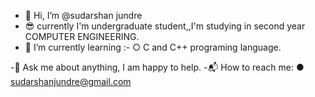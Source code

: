 - 👋 Hi, I’m @sudarshan jundre
- 😎 currently I'm undergraduate student,,I'm studying in second year COMPUTER ENGINEERING. 
- 🌱 I’m currently learning :-
        ○ C and C++ programing language.

-💬 Ask me about anything, I am happy to help.
-📬 How to reach me: 
                    ● sudarshanjundre@gmail.com
                    



<!---
sudarshanjundre/sudarshanjundre is a ✨ special ✨ repository because its `README.md` (this file) appears on your GitHub profile.
You can click the Preview link to take a look at your changes.
--->

